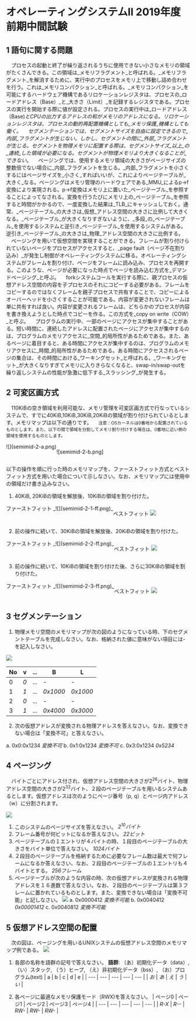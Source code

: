 # オペレーティングシステムⅡ 2019年度 前期中間試験

## 1 語句に関する問題
　プロセスの起動と終了が繰り返されるうちに使用できない小さなメモリの領域がたくさんできる。この領域は_メモリフラグメント_と呼ばれる。_メモリフラグメント_を解消するために、実行中のプロセスをメモリ上で移動し詰め合わせを行う。これは_メモリコンパクション_と呼ばれる。_メモリコンパクション_を可能にするハードウェア機構であるリロケーションレジスタは、プロセスの_ロードアドレス（Base）_と_大きさ（Limit）_を記録するレジスタである。プロセスの実行を開始する際に値が設定される。プロセスの実行中は_ロードアドレス（Base)_とCPUの出力するアドレスの和がメモリのアドレスになる。リロケーションレジスタは、プロセスの動的再配置機構としても_メモリ保護_機構としても働く。
　セグメンテーションでは、セグメントサイズを自由に設定できるので_内部_フラグメントが生じない。しかし、セグメントの間に_外部_フラグメントが生じる。セグメントを物理メモリに配置する際は、セグメントサイズ_以上_の_連続_した領域が必要になる。セグメントが物理メモリより大きくなることが_できない_。
　ページングでは、使用するメモリ領域の大きさがページサイズの整数倍でない場合に_内部_フラグメントを生じる。_内部_フラグメントを小さくするにはページサイズを_小さく_すればいいが、これによりページテーブルが_大きく_なる。ページングはメモリ管理のハードウェアである_MMU_によるp→f変換により実現される。p→f変換はメモリ上に置いた_ページテーブル_を参照することによってなされる。変換を行うたびにメモリ上の_ページテーブル_を参照すると時間がかかるので、一度変換した結果は_TLB_にキャッシュしておく。通常、_ページテーブル_の大きさは_仮想_アドレス空間の大きさに比例して大きくなる。_ページテーブル_が大きくなりすぎないように、_多段_の_ページテーブル_を使用するシステムと逆引き_ページテーブル_を使用するシステムがある。逆引き_ページテーブル_の大きさは_物理_アドレス空間の大きさに比例する。
　ページングを用いて仮想空間を実現することができる。フレームが割り付けられていないページをプロセスがアクセスすると、_page fault（ページ不在割り込み）_が発生し制御がオペレーティングシステムに移る。オペレーティングシステムがフレームを割り付け、ページをフレームに読み込み、プロセスを再開する。このような、ページが必要になった時点でページを読み込む方式を_デマンドページング_と呼ぶ。
　forkシステムコールを実行する際に、親プロセスの仮想アドレス空間の内容を子プロセスのそれにコピーする必要がある。フレームをコピーするのではなくフレームを親子プロセスで共有することで、コピーによるオーバーヘッドを小さくすることが可能である。内容が変更されないフレームは単に共有すれば良い。内容が変更されるフレームは、どちらかのプロセスが内容を書き換えようとした時点でコピーを作る。この方式を_copy on write（COW）_と呼ぶ。
　プログラムの実行中、一部のページにアクセスが集中することがある。短い時間に、連続したアドレスに配置されたページにアクセスが集中するのは、プログラムのメモリアクセスに_空間_的局所性があるためである。また、あるページに着目すると、ある時間にアクセスが集中するのは、プログラムのメモリアクセスに_時間_的局所性があるためである。ある時間にアクセスされるページの集合は、その時間における_ワーキングセット_と呼ばれる。_ワーキングセット_が大きくなりすぎてメモリに入りきらなくなると、swap-in/swap-outを繰り返しシステムの性能が急激に低下する_スラッシング_が発生する。

## 2 可変区画方式
　110KiBの空き領域を利用可能な、メモリ管理を可変区画方式で行なっているシステムで、すでに40KiB,10KiB,30KiB,20KiBの領域が割り付けられているとします。メモリマップは以下の通りです。
　<small>注意：OSカーネルは0番地から配置されているものとします。また、以下の間で領域を分割してメモリ割り付けする場合は、0番地に近い側の領域を使用するものとします。</small>

<div class="flex">
![](semimid-2-a.png)


![semimid-2-b.png]
</div>

以下の操作を順に行った時のメモリマップを、ファーストフィット方式とベストフィット方式を用いた場合について示しなさい。なお、メモリマップには使用中の領域だけ書き込みなさい。

1. 40KiB, 20KiBの領域を解放後、10KiBの領域を割り付けた。
<div class="flex">
ファーストフィット
_![](semimid-2-1-ff.png)_


ベストフィット
_![](semimid-2-1-bf.png)_
</div>

2. 前の操作に続いて、30KiBの領域を解放後、20KiBの領域を割り付けた。
<div class="flex">
ファーストフィット
_![](semimid-2-2-ff.png)_


ベストフィット
_![](semimid-2-2-bf.png)_
</div>

3. 前の操作に続いて、10KiBの領域を割り付けた後、さらに30KiBの領域を割り付けた。
<div class="flex">
ファーストフィット
_![](semimid-2-3-ff.png)_


ベストフィット
_![](semimid-2-3-bf.png)_
</div>

## 3 セグメンテーション
1. 物理メモリ空間のメモリマップが次の図のようになっている時、下のセグメントテーブルを完成しなさい。なお、格納された値に意味がない項目には-を記入しなさい。

![](semimid-3.png)

| No | v | ... | B | L |
| --- | --- | --- | --- | --- |
| 0 | _0_ | ... | _-_ | _-_ |
| 1 | _1_ | ... | _0x1000_ | _0x1000_ |
| 2 | _0_ | ... | _-_ | _-_ |
| 3 | _1_ | ... | _0x4000_ | _0x3000_ |

2. 次の仮想アドレスが変換される物理アドレスを答えなさい。なお、変換できない場合は「変換不可」と答えなさい。

a. 0x0:0x1234
  _変換不可_
b. 0x1:0x1234
  _変換不可_
c. 0x3:0x1234
  _0x5234_

## 4 ページング
　バイトごとにアドレス付され、仮想アドレス空間の大きさが2<sup>26</sup>バイト、物理アドレス空間の大きさが2<sup>32</sup>バイト、２段のページテーブルを用いるシステムあるとします。仮想アドレスは次のようにページ番号（p, q）とページ内アドレス（w）に分割されます。

![](semimid-4-a.png)

1. このシステムのページサイズを答えなさい。
  _2<sup>10</sup>バイト_
2. フレーム番号が何ビットになるか答えなさい。
  _22ビット_
3. ページテーブルの１エントリが４バイトの時、１段目のページテーブルの大きさをバイト単位で答えなさい。
  _1024バイト_
4. ２段目のページテーブルを格納するために必要なフレーム数は最大で何フレームになるか答えなさい、なお、２段目のページテーブルの１エントリも４バイトとする。
  _256フレーム_
5. ページテーブルが次のような内容の時、次の仮想アドレスが変換される物理アドレスを１６進数で答えなさい。なお、２段目のページテーブルは第３フレームに置かれているものとします。また、変換できない場合は「変換不可能」と記しなさい。
  ![](semimid-4-5.png)
  a. 0x0000412
    _変換不可能_
  b. 0x0040412
    _0x00001412_
  c. 0x0040812
    _変換不可能_


## 5 仮想アドレス空間の配置
　次の図は、ページングを用いるUNIXシステムの仮想アドレス空間のメモリマップ例である。
![](semimid-5-a.png)
1. 各部の名称を語群の記号で答えなさい。
  __語群__: （あ）初期化データ（data）, （い）スタック, （う）ヒープ, （え）非初期化データ（bss）, （お）プログラム(text)
  | a | b | c | d | e |
  | --- | --- | --- | --- | --- |
  | _お_ | _あ_ | _え_ | _う_ | _い_ |

2. 各ページに最適なメモリ保護モード（RWX)を答えなさい。
  | ページ0 | ページ1 | ページ2 | ページ3 | ページ4 |
  | --- | --- | --- | --- | --- |
  | _R-X_ | _R--_ | _RW-_ | _RW-_ | _RW-_ |

<style>
.em {
  visibility: hidden;
}
.em:hover {
  visibility: visible;
}
.flex {
  display: flex;
}
</style>
